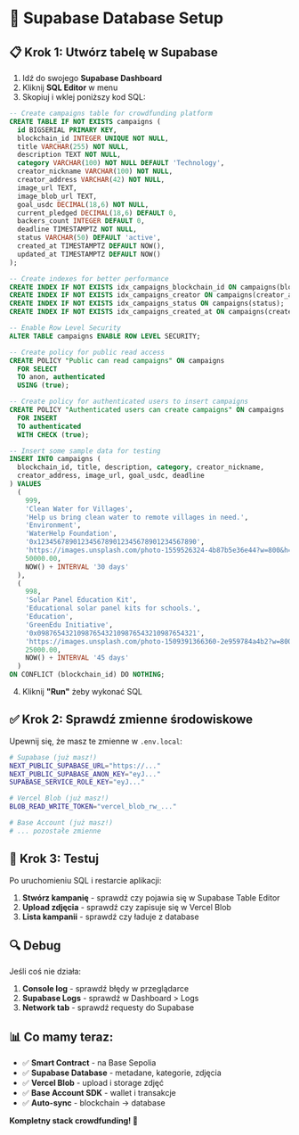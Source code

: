 # 🚀 Supabase Database Setup

## 📋 **Krok 1: Utwórz tabelę w Supabase**

1. Idź do swojego **Supabase Dashboard**
2. Kliknij **SQL Editor** w menu
3. Skopiuj i wklej poniższy kod SQL:

```sql
-- Create campaigns table for crowdfunding platform
CREATE TABLE IF NOT EXISTS campaigns (
  id BIGSERIAL PRIMARY KEY,
  blockchain_id INTEGER UNIQUE NOT NULL,
  title VARCHAR(255) NOT NULL,
  description TEXT NOT NULL,
  category VARCHAR(100) NOT NULL DEFAULT 'Technology',
  creator_nickname VARCHAR(100) NOT NULL,
  creator_address VARCHAR(42) NOT NULL,
  image_url TEXT,
  image_blob_url TEXT,
  goal_usdc DECIMAL(18,6) NOT NULL,
  current_pledged DECIMAL(18,6) DEFAULT 0,
  backers_count INTEGER DEFAULT 0,
  deadline TIMESTAMPTZ NOT NULL,
  status VARCHAR(50) DEFAULT 'active',
  created_at TIMESTAMPTZ DEFAULT NOW(),
  updated_at TIMESTAMPTZ DEFAULT NOW()
);

-- Create indexes for better performance
CREATE INDEX IF NOT EXISTS idx_campaigns_blockchain_id ON campaigns(blockchain_id);
CREATE INDEX IF NOT EXISTS idx_campaigns_creator ON campaigns(creator_address);
CREATE INDEX IF NOT EXISTS idx_campaigns_status ON campaigns(status);
CREATE INDEX IF NOT EXISTS idx_campaigns_created_at ON campaigns(created_at);

-- Enable Row Level Security
ALTER TABLE campaigns ENABLE ROW LEVEL SECURITY;

-- Create policy for public read access
CREATE POLICY "Public can read campaigns" ON campaigns 
  FOR SELECT 
  TO anon, authenticated
  USING (true);

-- Create policy for authenticated users to insert campaigns
CREATE POLICY "Authenticated users can create campaigns" ON campaigns 
  FOR INSERT 
  TO authenticated
  WITH CHECK (true);

-- Insert some sample data for testing
INSERT INTO campaigns (
  blockchain_id, title, description, category, creator_nickname, 
  creator_address, image_url, goal_usdc, deadline
) VALUES 
  (
    999, 
    'Clean Water for Villages', 
    'Help us bring clean water to remote villages in need.',
    'Environment',
    'WaterHelp Foundation',
    '0x1234567890123456789012345678901234567890',
    'https://images.unsplash.com/photo-1559526324-4b87b5e36e44?w=800&h=600&fit=crop',
    50000.00,
    NOW() + INTERVAL '30 days'
  ),
  (
    998,
    'Solar Panel Education Kit',
    'Educational solar panel kits for schools.',
    'Education',
    'GreenEdu Initiative',
    '0x0987654321098765432109876543210987654321',
    'https://images.unsplash.com/photo-1509391366360-2e959784a4b2?w=800&h=600&fit=crop',
    25000.00,
    NOW() + INTERVAL '45 days'
  )
ON CONFLICT (blockchain_id) DO NOTHING;
```

4. Kliknij **"Run"** żeby wykonać SQL

## ✅ **Krok 2: Sprawdź zmienne środowiskowe**

Upewnij się, że masz te zmienne w `.env.local`:

```bash
# Supabase (już masz!)
NEXT_PUBLIC_SUPABASE_URL="https://..."
NEXT_PUBLIC_SUPABASE_ANON_KEY="eyJ..."
SUPABASE_SERVICE_ROLE_KEY="eyJ..."

# Vercel Blob (już masz!)
BLOB_READ_WRITE_TOKEN="vercel_blob_rw_..."

# Base Account (już masz!)
# ... pozostałe zmienne
```

## 🎯 **Krok 3: Testuj**

Po uruchomieniu SQL i restarcie aplikacji:

1. **Stwórz kampanię** - sprawdź czy pojawia się w Supabase Table Editor
2. **Upload zdjęcia** - sprawdź czy zapisuje się w Vercel Blob
3. **Lista kampanii** - sprawdź czy ładuje z database

## 🔍 **Debug**

Jeśli coś nie działa:

1. **Console log** - sprawdź błędy w przeglądarce 
2. **Supabase Logs** - sprawdź w Dashboard > Logs
3. **Network tab** - sprawdź requesty do Supabase

## 📊 **Co mamy teraz:**

- ✅ **Smart Contract** - na Base Sepolia
- ✅ **Supabase Database** - metadane, kategorie, zdjęcia  
- ✅ **Vercel Blob** - upload i storage zdjęć
- ✅ **Base Account SDK** - wallet i transakcje
- ✅ **Auto-sync** - blockchain → database

**Kompletny stack crowdfunding! 🚀**
